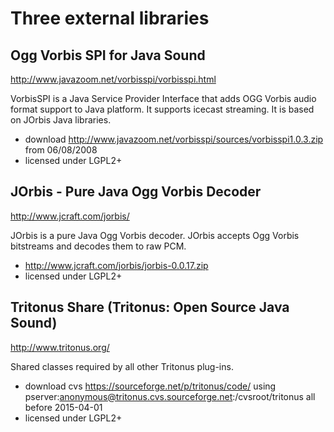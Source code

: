 # Three external libraries

## Ogg Vorbis SPI for Java Sound

http://www.javazoom.net/vorbisspi/vorbisspi.html

VorbisSPI is a Java Service Provider Interface that adds OGG Vorbis audio format support to Java platform. It supports icecast streaming. It is based on JOrbis Java libraries. 

- download http://www.javazoom.net/vorbisspi/sources/vorbisspi1.0.3.zip from 06/08/2008
- licensed under LGPL2+

## JOrbis - Pure Java Ogg Vorbis Decoder

http://www.jcraft.com/jorbis/

JOrbis is a pure Java Ogg Vorbis decoder.
JOrbis accepts Ogg Vorbis bitstreams and decodes them to raw PCM.

- http://www.jcraft.com/jorbis/jorbis-0.0.17.zip
- licensed under LGPL2+

## Tritonus Share (Tritonus: Open Source Java Sound)

http://www.tritonus.org/

Shared classes required by all other Tritonus plug-ins.

- download cvs https://sourceforge.net/p/tritonus/code/ using pserver:anonymous@tritonus.cvs.sourceforge.net:/cvsroot/tritonus all before 2015-04-01
- licensed under LGPL2+



